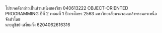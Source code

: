 โปรเจคดังกล่าวเป็นส่วนหนึ่งของวิชา 040613222 OBJECT-ORIENTED PROGRAMMING ปีที่ 2 เทอมที่ 1 ปีการศึกษา 2563 มหาวิทยาลัยพระจอมเกล้าพระนครเหนือ <br/>
จัดทำโดย <br/>
นายภูชิชย์ เสงี่ยมกิ่ง 6204062616316

